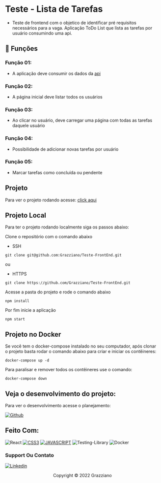 <!-- <img src="exemplo-image.png" alt="exemplo imagem"> -->

# Teste - Lista de Tarefas

- Teste de frontend com o objetico de identificar pré requisitos necessários para a vaga. Aplicação ToDo List que lista as tarefas por usuário consumindo uma api.

## 🔧 Funções

### Função 01:
- A aplicação deve consumir os dados da [api](https://jsonplaceholder.typicode.com/)

### Função 02:
- A página inicial deve listar todos os usuários

### Função 03:
- Ao clicar no usuário, deve carregar uma página com todas as tarefas daquele usuário

### Função 04:
- Possibilidade de adicionar novas tarefas por usuário

### Função 05:
- Marcar tarefas como concluída ou pendente

## Projeto
Para ver o projeto rodando acesse: [click aqui](https://teste-front-end-rho.vercel.app/)

## Projeto Local
Para ter o projeto rodando localmente siga os passos abaixo:

Clone o repositório com o comando abaixo

- SSH
```
git clone git@github.com:Grazziano/Teste-FrontEnd.git
```

ou

- HTTPS
```
git clone https://github.com/Grazziano/Teste-FrontEnd.git
```

Acesse a pasta do projeto e rode o comando abaixo
```
npm install
```

Por fim inicie a aplicação
```
npm start
```

## Projeto no Docker
Se você tem o docker-compose instalado no seu computador, após clonar o projeto basta rodar o comando abaixo para criar e iniciar os contêineres:

```
docker-compose up -d
```

Para paralisar e remover todos os contêineres use o comando:

```
docker-compose down
```

## Veja o desenvolvimento do projeto:

Para ver o desenvolvimento acesse o planejamento:

[![Github](https://img.shields.io/badge/GitHub-100000?style=for-the-badge&logo=github&logoColor=white)](https://github.com/Grazziano/Teste-FrontEnd)

## Feito Com:
![React](https://img.shields.io/badge/react-%2320232a.svg?style=for-the-badge&logo=react&logoColor=%2361DAFB)
[![CSS3](https://img.shields.io/badge/CSS3-1572B6?style=for-the-badge&logo=css3&logoColor=white)](https://developer.mozilla.org/pt-BR/docs/Web/CSS)
[![JAVASCRIPT](https://img.shields.io/badge/JavaScript-F7DF1E?style=for-the-badge&logo=javascript&logoColor=black)](https://developer.mozilla.org/pt-BR/docs/Web/JavaScript)
![Testing-Library](https://img.shields.io/badge/-TestingLibrary-%23E33332?style=for-the-badge&logo=testing-library&logoColor=white)
![Docker](https://img.shields.io/badge/docker-%230db7ed.svg?style=for-the-badge&logo=docker&logoColor=white)


### Support Ou Contato

[![Linkedin](https://img.shields.io/badge/LinkedIn-0077B5?style=for-the-badge&logo=linkedin&logoColor=white)](https://www.linkedin.com/in/grazziano-fagundes/)

<p align="center">Copyright © 2022 Grazziano</p>
